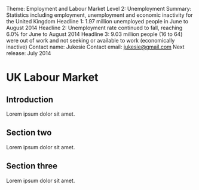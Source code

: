 Theme: Employment and Labour Market
Level 2: Unemployment
Summary: Statistics including employment, unemployment and economic inactivity for the United Kingdom
Headline 1: 1.97 million unemployed people in June to August 2014
Headline 2: Unemployment rate continued to fall, reaching 6.0% for June to August 2014
Headline 3: 9.03 million people (16 to 64) were out of work and not seeking or available to work (economically inactive)
Contact name: Jukesie
Contact email: jukesie@gmail.com
Next release: July 2014

# UK Labour Market

## Introduction

Lorem ipsum dolor sit amet.

## Section two

Lorem ipsum dolor sit amet.

## Section three

Lorem ipsum dolor sit amet.